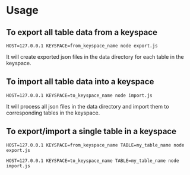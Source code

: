 # Usage

## To export all table data from a keyspace

```
HOST=127.0.0.1 KEYSPACE=from_keyspace_name node export.js
```

It will create exported json files in the data directory for each table in the keyspace.

## To import all table data into a keyspace

```
HOST=127.0.0.1 KEYSPACE=to_keyspace_name node import.js
```

It will process all json files in the data directory and import them to corresponding tables in the keyspace.

## To export/import a single table in a keyspace

```
HOST=127.0.0.1 KEYSPACE=from_keyspace_name TABLE=my_table_name node export.js

HOST=127.0.0.1 KEYSPACE=to_keyspace_name TABLE=my_table_name node import.js
```
